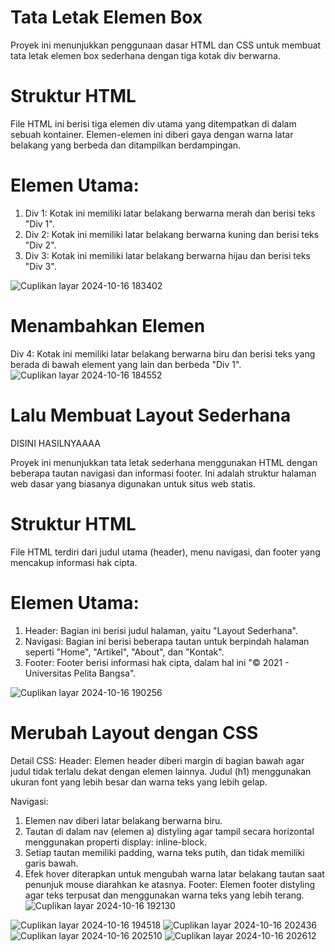 # Tata Letak Elemen Box
Proyek ini menunjukkan penggunaan dasar HTML dan CSS untuk membuat tata letak elemen box sederhana dengan tiga kotak div berwarna.

# Struktur HTML
File HTML ini berisi tiga elemen div utama yang ditempatkan di dalam sebuah kontainer. Elemen-elemen ini diberi gaya dengan warna latar belakang yang berbeda dan ditampilkan berdampingan.

# Elemen Utama:
1. Div 1: Kotak ini memiliki latar belakang berwarna merah dan berisi teks "Div 1".
2. Div 2: Kotak ini memiliki latar belakang berwarna kuning dan berisi teks "Div 2".
3. Div 3: Kotak ini memiliki latar belakang berwarna hijau dan berisi teks "Div 3".

![Cuplikan layar 2024-10-16 183402](https://github.com/user-attachments/assets/9a95debc-41d4-419b-865c-3ebb3bd38db0)

# Menambahkan Elemen
Div 4: Kotak ini memiliki latar belakang berwarna biru dan berisi teks yang berada di bawah element yang lain dan berbeda "Div 1".
![Cuplikan layar 2024-10-16 184552](https://github.com/user-attachments/assets/9e3b4a28-7caf-4313-8fd2-fb51e5512d26)

# Lalu Membuat Layout Sederhana

DISINI HASILNYAAAA

Proyek ini menunjukkan tata letak sederhana menggunakan HTML dengan beberapa tautan navigasi dan informasi footer. Ini adalah struktur halaman web dasar yang biasanya digunakan untuk situs web statis.

# Struktur HTML
File HTML terdiri dari judul utama (header), menu navigasi, dan footer yang mencakup informasi hak cipta.

# Elemen Utama:
1. Header: Bagian ini berisi judul halaman, yaitu "Layout Sederhana".
2. Navigasi: Bagian ini berisi beberapa tautan untuk berpindah halaman seperti "Home", "Artikel", "About", dan "Kontak".
3. Footer: Footer berisi informasi hak cipta, dalam hal ini "© 2021 - Universitas Pelita Bangsa".
   
![Cuplikan layar 2024-10-16 190256](https://github.com/user-attachments/assets/d7824d59-c356-40d0-bd1a-b7b2f2134fe4)
# Merubah Layout dengan CSS
Detail CSS:
Header: Elemen header diberi margin di bagian bawah agar judul tidak terlalu dekat dengan elemen lainnya. Judul (h1) menggunakan ukuran font yang lebih besar dan warna teks yang lebih gelap.

Navigasi:
1. Elemen nav diberi latar belakang berwarna biru.
2. Tautan di dalam nav (elemen a) distyling agar tampil secara horizontal menggunakan properti display: inline-block.
3. Setiap tautan memiliki padding, warna teks putih, dan tidak memiliki garis bawah.
4. Efek hover diterapkan untuk mengubah warna latar belakang tautan saat penunjuk mouse diarahkan ke atasnya.
Footer: Elemen footer distyling agar teks terpusat dan menggunakan warna teks yang lebih terang.
![Cuplikan layar 2024-10-16 192130](https://github.com/user-attachments/assets/bdd72021-be99-4c4c-afc2-772edd757ac0)

![Cuplikan layar 2024-10-16 194518](https://github.com/user-attachments/assets/0150fd32-95d0-4c7c-b4e4-f01cd3708ff0)
![Cuplikan layar 2024-10-16 202436](https://github.com/user-attachments/assets/6b3960b7-3318-4799-953b-c23186a55930)
![Cuplikan layar 2024-10-16 202510](https://github.com/user-attachments/assets/f04c1520-4780-4bc1-9d6d-c7b95398cdd8)
![Cuplikan layar 2024-10-16 202612](https://github.com/user-attachments/assets/a2eff0a3-cf36-4011-ba5b-7a44733b3885)





